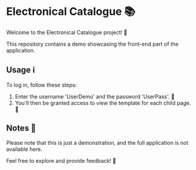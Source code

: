 # Electronical Catalogue 📚

Welcome to the Electronical Catalogue project! 🎉

This repository contains a demo showcasing the front-end part of the application.

## Usage ℹ️

To log in, follow these steps:

1. Enter the username 'UserDemo' and the password 'UserPass'. 🔐
2. You'll then be granted access to view the template for each child page. 👀

## Notes 📝

Please note that this is just a demonstration, and the full application is not available here.

Feel free to explore and provide feedback! 🚀
